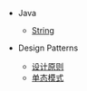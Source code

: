 * Java
  * [String](/java/base/String.md)

* Design Patterns
  * [设计原则](/design/philosophy.md)
  * [单态模式](/design/singleton.md)